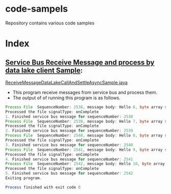 # code-sampels

Repository contains various code samples

# Index

## [Service Bus Receive Message and process by data lake client Sample][receive_sample]:
 [ReceiveMessageDataLakeCallAndSettleAsyncSample.java ][receive_sample]
  * This program receive messages from service bus and process them.
  * The output of of running this program is as follows.
```java
Process File  SequenceNumber: 2538, message body: Hello 6, byte array size: 28
Processed the file signalType: onComplete
1. Finished service bus message for sequenceNumber: 2538
Process File  SequenceNumber: 2539, message body: Hello 7, byte array size: 28
Processed the file signalType: onComplete
2. Finished service bus message for sequenceNumber: 2539
Process File  SequenceNumber: 2540, message body: Hello 8, byte array size: 28
Processed the file signalType: onComplete
3. Finished service bus message for sequenceNumber: 2540
Process File  SequenceNumber: 2541, message body: Hello 9, byte array size: 28
Processed the file signalType: onComplete
4. Finished service bus message for sequenceNumber: 2541
Process File  SequenceNumber: 2542, message body: Hello 10, byte array size: 28
Processed the file signalType: onComplete
5. Finished service bus message for sequenceNumber: 2542
Exiting program.

Process finished with exit code 0
```

[receive_sample]: ./src/main/java/com/code/samples/ReceiveMessageDataLakeCallAndSettleAsyncSample.java 

